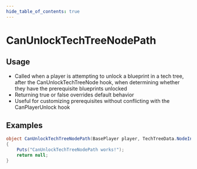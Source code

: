 ```yaml
---
hide_table_of_contents: true
---
```


# CanUnlockTechTreeNodePath

## Usage

* Called when a player is attempting to unlock a blueprint in a tech tree, after the CanUnlockTechTreeNode hook, when determining whether they have the prerequisite blueprints unlocked
* Returning true or false overrides default behavior
* Useful for customizing prerequisites without conflicting with the CanPlayerUnlock hook

## Examples

```csharp title=""
object CanUnlockTechTreeNodePath(BasePlayer player, TechTreeData.NodeInstance node, TechTreeData techTree)
{
    Puts("CanUnlockTechTreeNodePath works!");
    return null;
}
```
